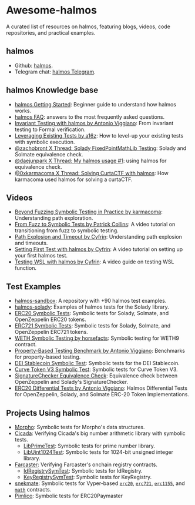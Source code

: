 # Awesome-halmos

A curated list of resources on halmos, featuring blogs, videos, code repositories, and practical examples.

## halmos
- Github: [halmos](https://github.com/a16z/halmos/).
- Telegram chat: [halmos Telegram](https://t.me/+4UhzHduai3MzZmUx).

## halmos Knowledge base

- [halmos Getting Started](https://github.com/a16z/halmos/blob/main/docs/getting-started.md): Beginner guide to understand how halmos works.
- [halmos FAQ](https://github.com/a16z/halmos/wiki/FAQ): answers to the most frequently asked questions.
- [Invariant Testing with halmos by Antonio Viggiano](https://a16zcrypto.com/posts/article/implementing-stateful-invariant-testing-with-halmos/): From invariant testing to Formal verification.
- [Leveraging Existing Tests by a16z](https://a16zcrypto.com/posts/article/symbolic-testing-with-halmos-leveraging-existing-tests-for-formal-verification/): How to level-up your existing tests with symbolic execution.
- [@zachobront X Thread: Solady FixedPointMathLib Testing](https://x.com/zachobront/status/1633906650514898947): Solady and Solmate equivalence check.
- [@daejunpark X Thread: My halmos usage #1](https://x.com/daejunpark/status/1744788041078829432): using halmos for equivalence check.
- [@0xkarmacoma X Thread: Solving CurtaCTF with halmos](https://x.com/0xkarmacoma/status/1632551527729758208?s=12&t=FF8FHzY8myIvLlgyCS0FXQ): How karmacoma used halmos for solving a curtaCTF.

## Videos

- [Beyond Fuzzing Symbolic Testing in Practice by karmacoma](https://www.youtube.com/watch?v=GFCjG5KOetM): Understanding path exploration.
- [From Fuzz to Symbolic Tests by Patrick Collins](https://www.youtube.com/watch?v=pjwYr97Q-Ok): A video tutorial on transitioning from fuzz to symbolic testing.
- [Path Explosion and Timeout by Cyfrin](https://updraft.cyfrin.io/courses/formal-verification/math-masters/halmos-mulwadup?lesson_format=video): Understanding path explosion and timeouts.
- [Setting First Test with halmos by Cyfrin](https://updraft.cyfrin.io/courses/formal-verification/math-masters/halmos?lesson_format=video): A video tutorial on setting up your first halmos test.
- [Testing WSL with halmos by Cyfrin](https://updraft.cyfrin.io/courses/formal-verification/math-masters/halmos-wsl?lesson_format=video): A video guide on testing WSL function.

## Test Examples

- [halmos-sandbox](https://github.com/karmacoma-eth/halmos-sandbox/): A repository with +90 halmos test examples.
- [halmos-solady](https://github.com/zobront/halmos-solady): Examples of halmos tests for the Solady library.
- [ERC20 Symbolic Tests](https://github.com/a16z/halmos/tree/main/examples/tokens/ERC20): Symbolic tests for Solady, Solmate, and OpenZeppelin ERC20 tokens.
- [ERC721 Symbolic Tests](https://github.com/a16z/halmos/tree/main/examples/tokens/ERC721): Symbolic tests for Solady, Solmate, and OpenZeppelin ERC721 tokens.
- [WETH Symbolic Testing by horsefacts](https://github.com/horsefacts/weth-invariant-testing/blob/main/test/WETH9.symbolic.t.sol): Symbolic testing for WETH9 contract.
- [Property-Based Testing Benchmark by Antonio Viggiano](https://github.com/aviggiano/property-based-testing-benchmark): Benchmarks for property-based testing.
- [DEI Stablecoin Symbolic Test](https://github.com/a16z/halmos/blob/main/examples/tokens/ERC20/test/DEIStablecoin.t.sol): Symbolic tests for the DEI Stablecoin.
- [Curve Token V3 Symbolic Test](https://github.com/a16z/halmos/blob/main/examples/tokens/ERC20/test/CurveTokenV3.t.sol): Symbolic tests for Curve Token V3.
- [SignatureChecker Equivalence Check](https://github.com/devtooligan/provesigchecker/blob/main/test/test.sol): Equivalence check between OpenZeppelin and Solady's SignatureChecker.
- [ERC20 Differential Tests by Antonio Viggiano](https://github.com/aviggiano/halmos-differential-erc20): Halmos Differential Tests for OpenZeppelin, Solady, and Solmate ERC-20 Token Implementations.

## Projects Using halmos

- [Morpho](https://github.com/morpho-org/morpho-data-structures/blob/7f40c102e6bb852746d0d3c2f97ac3f39dae3c9c/test/TestLogarithmicBuckets.t.sol#L121-L182): Symbolic tests for Morpho's data structures.
- [Cicada](https://github.com/a16z/cicada): Verifying Cicada's big number arithmetic library with symbolic tests.
  - [LibPrimeTest](https://github.com/a16z/cicada/blob/c4dde7737778df759172ecdf7b4b044c60ce1f09/test/LibPrime.t.sol#L220-L232): Symbolic tests for prime number library.
  - [LibUint1024Test](https://github.com/a16z/cicada/blob/c4dde7737778df759172ecdf7b4b044c60ce1f09/test/LibUint1024.t.sol#L222-L245): Symbolic tests for 1024-bit unsigned integer library.
- [Farcaster](https://github.com/farcasterxyz/contracts): Verifying Farcaster's onchain registry contracts.
  - [IdRegistrySymTest](https://github.com/farcasterxyz/contracts/blob/e56b5765ca28a7df149fb434315df0188a6ab14a/test/IdRegistry/IdRegistry.st.sol): Symbolic tests for IdRegistry.
  - [KeyRegistrySymTest](https://github.com/farcasterxyz/contracts/blob/e56b5765ca28a7df149fb434315df0188a6ab14a/test/KeyRegistry/KeyRegistry.st.sol): Symbolic tests for KeyRegistry.
- [snekmate](https://github.com/pcaversaccio/snekmate): Symbolic tests for Vyper-based [`erc20`](https://github.com/pcaversaccio/snekmate/blob/main/test/tokens/halmos/ERC20TestHalmos.t.sol), [`erc721`](https://github.com/pcaversaccio/snekmate/blob/main/test/tokens/halmos/ERC721TestHalmos.t.sol), [`erc1155`](https://github.com/pcaversaccio/snekmate/blob/main/test/tokens/halmos/ERC1155TestHalmos.t.sol), and [`math`](https://github.com/pcaversaccio/snekmate/blob/main/test/utils/halmos/MathTestHalmos.t.sol) contracts.
- [Pimlico](https://github.com/pimlicolabs/erc20-paymaster/blob/main/test/ERC20PaymasterSymbolic.t.sol): Symbolic tests for ERC20Paymaster
